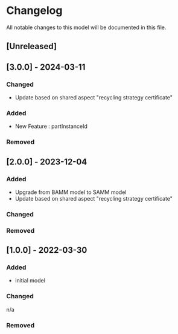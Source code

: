# Changelog
All notable changes to this model will be documented in this file.

## [Unreleased]

## [3.0.0] - 2024-03-11
### Changed
- Update based on shared aspect "recycling strategy certificate"

### Added
- New Feature : partInstanceId

### Removed

## [2.0.0] - 2023-12-04
### Added
- Upgrade from BAMM model to SAMM model
- Update based on shared aspect "recycling strategy certificate"

### Changed

### Removed

## [1.0.0] - 2022-03-30
### Added
- initial model

### Changed
n/a

### Removed
